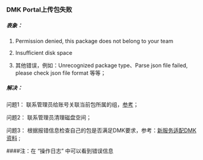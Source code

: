 ### DMK Portal上传包失败

##### 表象：

1. Permission denied, this package does not belong to your team

2. Insufficient disk space

3. 其他错误，例如：Unrecognized package type、Parse json file failed, please check json file format 等等；

##### 解决：

问题1： 联系管理员给账号关联当前包所属的组，[参考](/Guide/verify-package-team.md)；

问题2： 联系管理员清理磁盘空间；

问题3： 根据报错信息检查自己的包是否满足DMK要求，参考：[新服务适配DMK资料](/Guide/dmk.md) ;

####注：在 “操作日志” 中可以看到错误信息